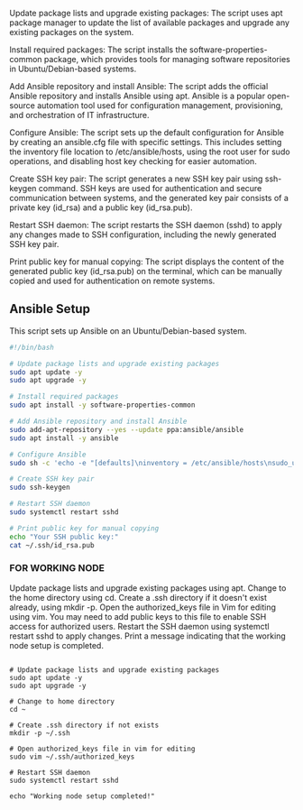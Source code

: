 Update package lists and upgrade existing packages: The script uses apt package manager to update the list of available packages and upgrade any existing packages on the system.

Install required packages: The script installs the software-properties-common package, which provides tools for managing software repositories in Ubuntu/Debian-based systems.

Add Ansible repository and install Ansible: The script adds the official Ansible repository and installs Ansible using apt. Ansible is a popular open-source automation tool used for configuration management, provisioning, and orchestration of IT infrastructure.

Configure Ansible: The script sets up the default configuration for Ansible by creating an ansible.cfg file with specific settings. This includes setting the inventory file location to /etc/ansible/hosts, using the root user for sudo operations, and disabling host key checking for easier automation.

Create SSH key pair: The script generates a new SSH key pair using ssh-keygen command. SSH keys are used for authentication and secure communication between systems, and the generated key pair consists of a private key (id_rsa) and a public key (id_rsa.pub).

Restart SSH daemon: The script restarts the SSH daemon (sshd) to apply any changes made to SSH configuration, including the newly generated SSH key pair.

Print public key for manual copying: The script displays the content of the generated public key (id_rsa.pub) on the terminal, which can be manually copied and used for authentication on remote systems.






## Ansible Setup

This script sets up Ansible on an Ubuntu/Debian-based system.

```bash
#!/bin/bash

# Update package lists and upgrade existing packages
sudo apt update -y
sudo apt upgrade -y

# Install required packages
sudo apt install -y software-properties-common

# Add Ansible repository and install Ansible
sudo add-apt-repository --yes --update ppa:ansible/ansible
sudo apt install -y ansible

# Configure Ansible
sudo sh -c 'echo -e "[defaults]\ninventory = /etc/ansible/hosts\nsudo_user = root\nhost_key_checking = False" > /etc/ansible/ansible.cfg'

# Create SSH key pair
sudo ssh-keygen

# Restart SSH daemon
sudo systemctl restart sshd

# Print public key for manual copying
echo "Your SSH public key:"
cat ~/.ssh/id_rsa.pub
```

### FOR WORKING NODE 

Update package lists and upgrade existing packages using apt.
Change to the home directory using cd.
Create a .ssh directory if it doesn't exist already, using mkdir -p.
Open the authorized_keys file in Vim for editing using vim. You may need to add public keys to this file to enable SSH access for authorized users.
Restart the SSH daemon using systemctl restart sshd to apply changes.
Print a message indicating that the working node setup is completed.

```#!/bin/bash

# Update package lists and upgrade existing packages
sudo apt update -y
sudo apt upgrade -y

# Change to home directory
cd ~

# Create .ssh directory if not exists
mkdir -p ~/.ssh

# Open authorized_keys file in vim for editing
sudo vim ~/.ssh/authorized_keys

# Restart SSH daemon
sudo systemctl restart sshd

echo "Working node setup completed!"
```

